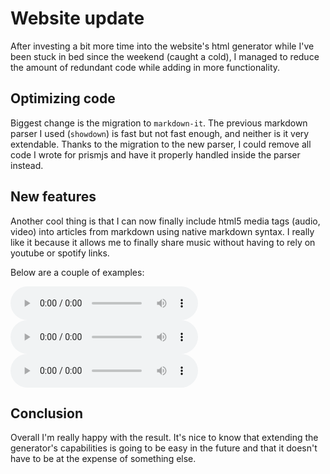 # Website update

After investing a bit more time into the website's html generator while I've
been stuck in bed since the weekend (caught a cold), I managed to reduce the
amount of redundant code while adding in more functionality.

## Optimizing code

Biggest change is the migration to `markdown-it`. The previous markdown parser
I used (`showdown`) is fast but not fast enough, and neither is it very
extendable. Thanks to the migration to the new parser, I could remove all code
I wrote for prismjs and have it properly handled inside the parser instead.

## New features

Another cool thing is that I can now finally include html5 media tags (audio,
video) into articles from markdown using native markdown syntax. I really like
it because it allows me to finally share music without having to rely on
youtube or spotify links.

Below are a couple of examples:

![TsuBaKi - Eternal Voyage of the Moon](./assets/media/20220601-1/TsuBaKi-EternalVoyageOfTheMoon.mp3)
![Takamachi Walk - Empty](./assets/media/20220601-1/TakamachiWalk-Empty.mp3)
![Takamachi Walk - Deceiver](./assets/media/20220601-1/TakamachiWalk-Deceiver.mp3)

## Conclusion

Overall I'm really happy with the result. It's nice to know that extending the
generator's capabilities is going to be easy in the future and that it doesn't
have to be at the expense of something else.
